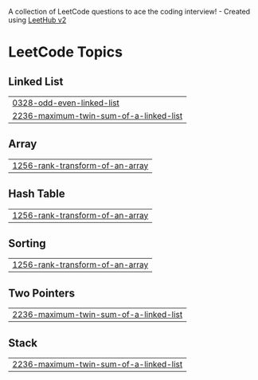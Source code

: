 A collection of LeetCode questions to ace the coding interview! - Created using [LeetHub v2](https://github.com/arunbhardwaj/LeetHub-2.0)
<!---LeetCode Topics Start-->
# LeetCode Topics
## Linked List
|  |
| ------- |
| [0328-odd-even-linked-list](https://github.com/Riya28Rathi/leetcode-coding-journal/tree/master/0328-odd-even-linked-list) |
| [2236-maximum-twin-sum-of-a-linked-list](https://github.com/Riya28Rathi/leetcode-coding-journal/tree/master/2236-maximum-twin-sum-of-a-linked-list) |
## Array
|  |
| ------- |
| [1256-rank-transform-of-an-array](https://github.com/Riya28Rathi/leetcode-coding-journal/tree/master/1256-rank-transform-of-an-array) |
## Hash Table
|  |
| ------- |
| [1256-rank-transform-of-an-array](https://github.com/Riya28Rathi/leetcode-coding-journal/tree/master/1256-rank-transform-of-an-array) |
## Sorting
|  |
| ------- |
| [1256-rank-transform-of-an-array](https://github.com/Riya28Rathi/leetcode-coding-journal/tree/master/1256-rank-transform-of-an-array) |
## Two Pointers
|  |
| ------- |
| [2236-maximum-twin-sum-of-a-linked-list](https://github.com/Riya28Rathi/leetcode-coding-journal/tree/master/2236-maximum-twin-sum-of-a-linked-list) |
## Stack
|  |
| ------- |
| [2236-maximum-twin-sum-of-a-linked-list](https://github.com/Riya28Rathi/leetcode-coding-journal/tree/master/2236-maximum-twin-sum-of-a-linked-list) |
<!---LeetCode Topics End-->